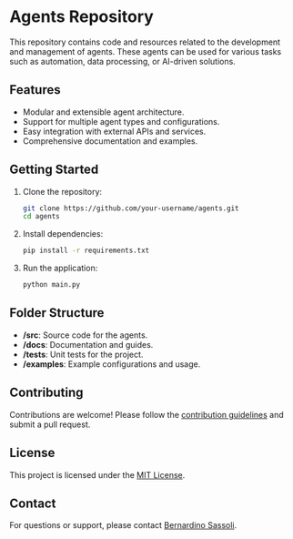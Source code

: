 # Agents Repository

This repository contains code and resources related to the development and management of agents. These agents can be used for various tasks such as automation, data processing, or AI-driven solutions.

## Features

- Modular and extensible agent architecture.
- Support for multiple agent types and configurations.
- Easy integration with external APIs and services.
- Comprehensive documentation and examples.

## Getting Started

1. Clone the repository:
    ```bash
    git clone https://github.com/your-username/agents.git
    cd agents
    ```

2. Install dependencies:
    ```bash
    pip install -r requirements.txt
    ```

3. Run the application:
    ```bash
    python main.py
    ```

## Folder Structure

- **/src**: Source code for the agents.
- **/docs**: Documentation and guides.
- **/tests**: Unit tests for the project.
- **/examples**: Example configurations and usage.

## Contributing

Contributions are welcome! Please follow the [contribution guidelines](CONTRIBUTING.md) and submit a pull request.

## License

This project is licensed under the [MIT License](LICENSE).

## Contact

For questions or support, please contact [Bernardino Sassoli](sassoli@gmail.com).